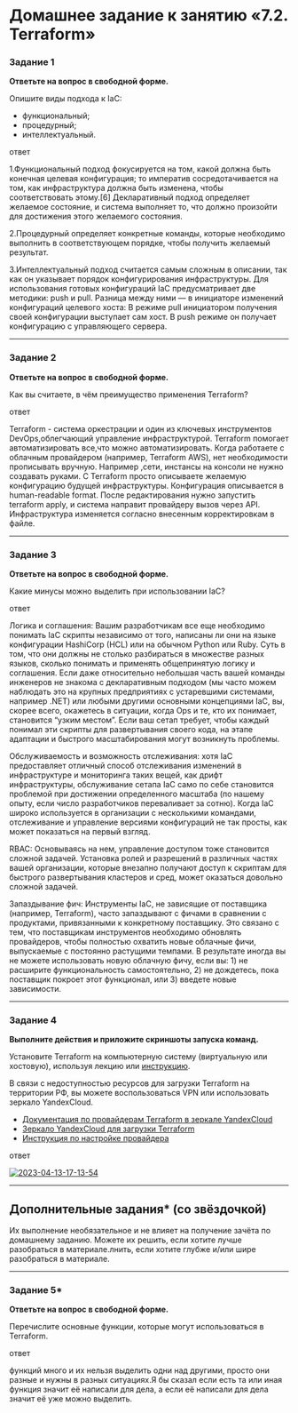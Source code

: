# Домашнее задание к занятию «7.2. Terraform»



### Задание 1

**Ответьте на вопрос в свободной форме.**

Опишите виды подхода к IaC:

 * функциональный;
 * процедурный;
 * интеллектуальный.

ответ

1.Функциональный подход фокусируется на том, какой должна быть конечная целевая конфигурация; то императив сосредотачивается на том, как инфраструктура должна быть изменена, чтобы соответствовать этому.[6] Декларативный подход определяет желаемое состояние, и система выполняет то, что должно произойти для достижения этого желаемого состояния.

2.Процедурный определяет конкретные команды, которые необходимо выполнить в соответствующем порядке, чтобы получить желаемый результат.

3.Интеллектуальный подход считается самым сложным в описании, так как он указывает порядок конфигурирования инфраструктуры. Для использования готовых конфигураций IaC предусматривает две методики: push и pull. Разница между ними — в инициаторе изменений конфигураций целевого хоста:
В режиме pull инициатором получения своей конфигурации выступает сам хост.
В push режиме он получает конфигурацию с управляющего сервера.

---

### Задание 2

**Ответьте на вопрос в свободной форме.**

Как вы считаете, в чём преимущество применения Terraform? 
  
  ответ
  
  Terraform - система оркестрации и один из ключевых инструментов DevOps,облегчающий управление инфраструктурой. Terraform помогает автоматизировать все,что можно автоматизировать. Когда работаете с облачным провайдером (например, Terraform AWS), нет необходимости прописывать вручную. Например ,сети, инстансы на консоли не нужно создавать руками. С Terraform просто описываете желаемую конфигурацию будущей инфраструктуры. Конфигурация описывается в human-readable format. После редактирования нужно запустить terraform apply, и система направит провайдеру вызов через API. Инфраструктура изменяется согласно внесенным корректировкам в файле.
  
---

### Задание 3

**Ответьте на вопрос в свободной форме.**

Какие минусы можно выделить при использовании IaC?

ответ

Логика и соглашения: Вашим разработчикам все еще необходимо понимать IaC скрипты независимо от того, написаны ли они на языке конфигурации HashiCorp (HCL) или на обычном Python или Ruby. Суть в том, что они должны не столько разбираться в множестве разных языков, сколько понимать и применять общепринятую логику и соглашения. Если даже относительно небольшая часть вашей команды инженеров не знакома с декларативным подходом (мы часто можем наблюдать это на крупных предприятиях с устаревшими системами, например .NET) или любыми другими основными концепциями IaC, вы, скорее всего, окажетесь в ситуации, когда Ops и те, кто их понимает, становится “узким местом”. Если ваш сетап требует, чтобы каждый понимал эти скрипты для развертывания своего кода, на этапе адаптации и быстрого масштабирования могут возникнуть проблемы.

Обслуживаемость и возможность отслеживания: хотя IaC предоставляет отличный способ отслеживания изменений в инфраструктуре и мониторинга таких вещей, как дрифт инфраструктуры, обслуживание сетапа IaC само по себе становится проблемой при достижении определенного масштаба (по нашему опыту, если число разработчиков переваливает за сотню). Когда IaC широко используется в организации с несколькими командами, отслеживание и управление версиями конфигураций не так просты, как может показаться на первый взгляд.

RBAC: Основываясь на нем, управление доступом тоже становится сложной задачей. Установка ролей и разрешений в различных частях вашей организации, которые внезапно получают доступ к скриптам для быстрого развертывания кластеров и сред, может оказаться довольно сложной задачей.

Запаздывание фич: Инструменты IaC, не зависящие от поставщика (например, Terraform), часто запаздывают с фичами в сравнении с продуктами, привязанными к конкретному поставщику. Это связано с тем, что поставщикам инструментов необходимо обновлять провайдеров, чтобы полностью охватить новые облачные фичи, выпускаемые с постоянно растущими темпами. В результате иногда вы не можете использовать новую облачную фичу, если вы: 1) не расширите функциональность самостоятельно, 2) не дождетесь, пока поставщик покроет этот функционал, или 3) введете новые зависимости.
 
---

### Задание 4

**Выполните действия и приложите скриншоты запуска команд.**

Установите Terraform на компьютерную систему (виртуальную или хостовую), используя лекцию или [инструкцию](https://learn.hashicorp.com/tutorials/terraform/install-cli).    

В связи с недоступностью ресурсов для загрузки Terraform на территории РФ, вы можете  воспользоваться VPN или использовать зеркало YandexCloud.   
- [Документация по провайдерам Terraform в зеркале YandexCloud](https://registry.tfpla.net/browse/providers)   
- [Зеркало YandexCloud для загрузки Terraform](https://hashicorp-releases.yandexcloud.net/terraform/)    
- [Инструкция по настройке провайдера](https://cloud.yandex.ru/docs/tutorials/infrastructure-management/terraform-quickstart#configure-terraform)  

ответ

<a href="https://imgbb.com/"><img src="https://i.ibb.co/SRRkYTx/2023-04-13-17-13-54.png" alt="2023-04-13-17-13-54" border="0"></a>

---

## Дополнительные задания* (со звёздочкой)

Их выполнение необязательное и не влияет на получение зачёта по домашнему заданию. Можете их решить, если хотите лучше разобраться в материале.лнить, если хотите глубже и/или шире разобраться в материале.

---

### Задание 5*

**Ответьте на вопрос в свободной форме.**

Перечислите основные функции, которые могут использоваться в Terraform. 

ответ

функций много и их нельзя выделить одни над другими, просто они разные и нужны в разных ситуациях.Я бы сказал если есть та или иная функция значит её написали для дела, а если её написали для дела значит её уже можно выделить.
